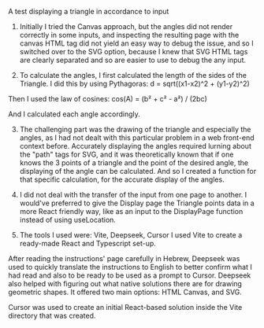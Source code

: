 A test displaying a triangle in accordance to input

1. Initially I tried the Canvas approach, but the angles did not render correctly in some inputs, and inspecting the resulting page with the canvas HTML tag did not yield an easy way to debug the issue, and so I switched over to the SVG option, because I knew that SVG HTML tags are clearly separated and so are easier to use to debug the any input.


2. To calculate the angles, I first calculated the length of the sides of the Triangle.
I did this by using Pythagoras: 
d = sqrt((x1-x2)^2 + (y1-y2)^2)

Then I used the law of cosines:
cos(A) = (b² + c² - a²) / (2bc)

And I calculated each angle accordingly.

3. The challenging part was the drawing of the triangle and especially the angles, as I had not dealt with
this particular problem in a web front-end context before.
Accurately displaying the angles required lurning about the "path" tags for SVG, and it was theoretically known
that if one knows the 3 points of a triangle and the point of the desired angle, the displaying of the angle can be calculated.
And so I created a function for that specific calculation, for the accurate display of the angles.

4. I did not deal with the transfer of the input from one page to another. I would've preferred to give the Display page the Triangle points data in a more React friendly way, like as an input to the DisplayPage function instead of using useLocation.

5. The tools I used were: Vite, Deepseek, Cursor
I used Vite to create a ready-made React and Typescript set-up.

After reading the instructions' page carefully in Hebrew, Deepseek was used to quickly translate the instructions to English to better confirm what I had read and also to be ready to be used as a prompt to Cursor.
Deepseek also helped with figuring out what native solutions there are for drawing geometric shapes. It offered two main options:
HTML Canvas, and SVG.

Cursor was used to create an initial React-based solution inside the Vite directory that was created. 
